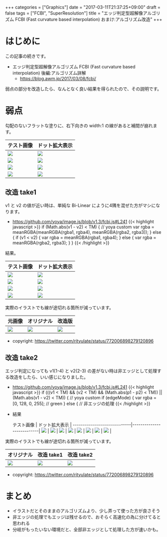 +++
categories = ["Graphics"]
date = "2017-03-11T21:37:25+09:00"
draft = false
tags = ["FCBI", "SuperResolution"]
title = "エッジ判定型超解像アルゴリズム FCBI (Fast curvature based interpolation) おまけ:アルゴリズム改造"
+++

# はじめに

この記事の続きです。

- エッジ判定型超解像アルゴリズム FCBI (Fast curvature based interpolation) 後編:アルゴリズム詳解
  - https://blog.awm.jp/2017/03/08/fcbi/

弱点の部分を改造したら、なんとなく良い結果を得られたので、その説明です。

# 弱点

勾配のないフラットな塗りに、右下向きの width:1 の線があると補間が崩れます。

   テスト画像                |     ドット拡大表示        |
-----------------------------|---------------------------|
 <img src="../test00.png" /> | <img src="../test00-dotty.png" /> |
 <img src="../test01.png" /> | <img src="../test01-dotty.png" /> |
 <img src="../test02.png" /> | <img src="../test02-dotty.png" /> |
 <img src="../test03.png" /> | <img src="../test03-dotty.png" /> |


## 改造 take1

v1 と v2 の値が近い時は、単純な Bi-Linear にように4隅を混ぜた方がマシになります。

- https://github.com/yoya/image.js/blob/v1.3/fcbi.js#L241
{{< highlight javascript >}}
if (Math.abs(v1 - v2) < TM)  { // yoya custom
    var rgba = meanRGBA(meanRGBA(rgba1, rgba4), meanRGBA(rgba2, rgba3));
} else {
    if (v1 < v2) {
        var rgba = meanRGBA(rgba1, rgba4);
    } else {
        var rgba = meanRGBA(rgba2, rgba3);
    }
}
{{< /highlight >}}

結果。

   テスト画像                |     ドット拡大表示        |
-----------------------------|---------------------------|
 <img src="../test00.png" /> | <img src="../test00-dotty.png" /> |
 <img src="../testYoya-Phase1.png" /> | <img src="../testYoya-Phase1-Dotty.png" /> |
 <img src="../testYoya-Phase2.png" /> | <img src="../testYoya-Phase2-Dotty.png" /> |
 <img src="../testYoya-Phase3.png" /> | <img src="../testYoya-Phase3-Dotty.png" /> |

実際のイラストでも線が途切れる箇所が減っています。

   元画像                |   オリジナル     | 改造版 |
-------------------------|---------------------------|---|
<img src="../miku.png" />|<img src="../miku-v1.0.png" /> |<img src="../miku-v1.2.png" />
- copyright: https://twitter.com/rityulate/status/772006898279120896

## 改造 take2

エッジ判定になっても v1(1-4) と v2(2-3) の差がない時は非エッジとして処理する改造をしたら、いい感じになりました。

- https://github.com/yoya/image.js/blob/v1.3/fcbi.js#L241
{{< highlight javascript >}}
if (((v1 < TM) && (v2 < TM) && (Math.abs(p1 - p2) < TM)) ||
    (Math.abs(v1 - v2) < TM)) { // yoya custom
    if (edgeMode) {
        var rgba = [0, 128, 0, 255]; // green
    } else {
        // 非エッジの処理
{{< /highlight >}}

- 結果

   テスト画像                |     ドット拡大表示        |
-----------------------------|---------------------------|
 <img src="../test00.png" /> | <img src="../test00-dotty.png" /> |
 <img src="../testYoya2-Phase1.png" /> | <img src="../testYoya2-Phase1-Dotty.png" /> |
 <img src="../testYoya2-Phase2.png" /> | <img src="../testYoya2-Phase2-Dotty.png" /> |
 <img src="../testYoya2-Phase3.png" /> | <img src="../testYoya2-Phase3-Dotty.png" /> |

実際のイラストでも線が途切れる箇所が減っています。

オリジナル     | 改造 take1 | 改造 take2 |
-------------------------|-----------------------|----------|
<img src="../miku-v1.0.png" /> |<img src="../miku-v1.2.png" /> | <img src="../miku-v1.4.png" /> |

- copyright: https://twitter.com/rityulate/status/772006898279120896

# まとめ

- イラストだとそのままのアルゴリズムより、少し弄って使った方が良さそう
- 非エッジの処理でもエッジは残せるので、おそらく高速化の為に分けてると思われる
- 分岐がもったいない環境だと、全部非エッジとして処理した方が速いかも。

